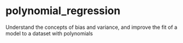 # polynomial_regression
Understand the concepts of bias and variance, and improve the fit of a model to a dataset with polynomials

